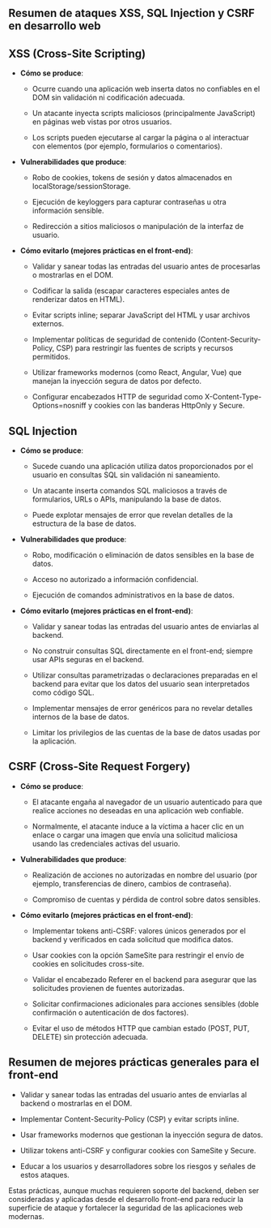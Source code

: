 Resumen de ataques XSS, SQL Injection y CSRF en desarrollo web
--------------------------------------------------------------

**XSS (Cross-Site Scripting)**
------------------------------

*   **Cómo se produce**:
    
    *   Ocurre cuando una aplicación web inserta datos no confiables en el DOM sin validación ni codificación adecuada.
        
    *   Un atacante inyecta scripts maliciosos (principalmente JavaScript) en páginas web vistas por otros usuarios.
        
    *   Los scripts pueden ejecutarse al cargar la página o al interactuar con elementos (por ejemplo, formularios o comentarios).
        
*   **Vulnerabilidades que produce**:
    
    *   Robo de cookies, tokens de sesión y datos almacenados en localStorage/sessionStorage.
        
    *   Ejecución de keyloggers para capturar contraseñas u otra información sensible.
        
    *   Redirección a sitios maliciosos o manipulación de la interfaz de usuario.
        
*   **Cómo evitarlo (mejores prácticas en el front-end)**:
    
    *   Validar y sanear todas las entradas del usuario antes de procesarlas o mostrarlas en el DOM.
        
    *   Codificar la salida (escapar caracteres especiales antes de renderizar datos en HTML).
        
    *   Evitar scripts inline; separar JavaScript del HTML y usar archivos externos.
        
    *   Implementar políticas de seguridad de contenido (Content-Security-Policy, CSP) para restringir las fuentes de scripts y recursos permitidos.
        
    *   Utilizar frameworks modernos (como React, Angular, Vue) que manejan la inyección segura de datos por defecto.
        
    *   Configurar encabezados HTTP de seguridad como X-Content-Type-Options=nosniff y cookies con las banderas HttpOnly y Secure.
        

**SQL Injection**
-----------------

*   **Cómo se produce**:
    
    *   Sucede cuando una aplicación utiliza datos proporcionados por el usuario en consultas SQL sin validación ni saneamiento.
        
    *   Un atacante inserta comandos SQL maliciosos a través de formularios, URLs o APIs, manipulando la base de datos.
        
    *   Puede explotar mensajes de error que revelan detalles de la estructura de la base de datos.
        
*   **Vulnerabilidades que produce**:
    
    *   Robo, modificación o eliminación de datos sensibles en la base de datos.
        
    *   Acceso no autorizado a información confidencial.
        
    *   Ejecución de comandos administrativos en la base de datos.
        
*   **Cómo evitarlo (mejores prácticas en el front-end)**:
    
    *   Validar y sanear todas las entradas del usuario antes de enviarlas al backend.
        
    *   No construir consultas SQL directamente en el front-end; siempre usar APIs seguras en el backend.
        
    *   Utilizar consultas parametrizadas o declaraciones preparadas en el backend para evitar que los datos del usuario sean interpretados como código SQL.
        
    *   Implementar mensajes de error genéricos para no revelar detalles internos de la base de datos.
        
    *   Limitar los privilegios de las cuentas de la base de datos usadas por la aplicación.
        

**CSRF (Cross-Site Request Forgery)**
-------------------------------------

*   **Cómo se produce**:
    
    *   El atacante engaña al navegador de un usuario autenticado para que realice acciones no deseadas en una aplicación web confiable.
        
    *   Normalmente, el atacante induce a la víctima a hacer clic en un enlace o cargar una imagen que envía una solicitud maliciosa usando las credenciales activas del usuario.
        
*   **Vulnerabilidades que produce**:
    
    *   Realización de acciones no autorizadas en nombre del usuario (por ejemplo, transferencias de dinero, cambios de contraseña).
        
    *   Compromiso de cuentas y pérdida de control sobre datos sensibles.
        
*   **Cómo evitarlo (mejores prácticas en el front-end)**:
    
    *   Implementar tokens anti-CSRF: valores únicos generados por el backend y verificados en cada solicitud que modifica datos.
        
    *   Usar cookies con la opción SameSite para restringir el envío de cookies en solicitudes cross-site.
        
    *   Validar el encabezado Referer en el backend para asegurar que las solicitudes provienen de fuentes autorizadas.
        
    *   Solicitar confirmaciones adicionales para acciones sensibles (doble confirmación o autenticación de dos factores).
        
    *   Evitar el uso de métodos HTTP que cambian estado (POST, PUT, DELETE) sin protección adecuada.
        

**Resumen de mejores prácticas generales para el front-end**
------------------------------------------------------------

*   Validar y sanear todas las entradas del usuario antes de enviarlas al backend o mostrarlas en el DOM.
    
*   Implementar Content-Security-Policy (CSP) y evitar scripts inline.
    
*   Usar frameworks modernos que gestionan la inyección segura de datos.
    
*   Utilizar tokens anti-CSRF y configurar cookies con SameSite y Secure.
    
*   Educar a los usuarios y desarrolladores sobre los riesgos y señales de estos ataques.
    

Estas prácticas, aunque muchas requieren soporte del backend, deben ser consideradas y aplicadas desde el desarrollo front-end para reducir la superficie de ataque y fortalecer la seguridad de las aplicaciones web modernas.